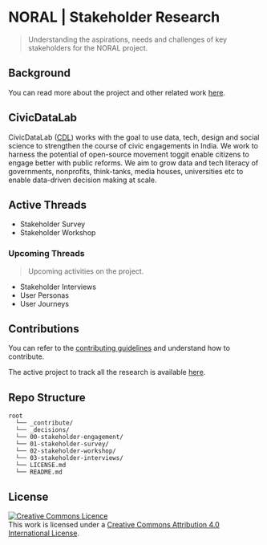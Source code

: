 # NORAL | Stakeholder Research

> Understanding the aspirations, needs and challenges of key stakeholders for the NORAL project.

## Background

You can read more about the project and other related work [here](https://github.com/The-Data-for-Children-Collaborative/noral-project).

## CivicDataLab

CivicDataLab ([CDL](https://civicdatalab.in/)) works with the goal to use data, tech, design and social science to strengthen the course of civic engagements in India. We work to harness the potential of open-source movement toggit enable citizens to engage better with public reforms. We aim to grow data and tech literacy of governments, nonprofits, think-tanks, media houses, universities etc to enable data-driven decision making at scale.

## Active Threads

- Stakeholder Survey
- Stakeholder Workshop

### Upcoming Threads
> Upcoming activities on the project.

- Stakeholder Interviews
- User Personas
- User Journeys

## Contributions

You can refer to the [contributing guidelines](_contribute/CONTRIBUTING.md) and understand how to contribute.

The active project to track all the research is available [here](https://github.com/orgs/The-Data-for-Children-Collaborative/projects/1).

## Repo Structure

```
root
  └── _contribute/
  └── _decisions/
  └── 00-stakeholder-engagement/
  └── 01-stakeholder-survey/
  └── 02-stakeholder-workshop/
  └── 03-stakeholder-interviews/
  └── LICENSE.md
  └── README.md
```

## License

<a rel="license" href="http://creativecommons.org/licenses/by/4.0/"><img alt="Creative Commons Licence" style="border-width:0" src="https://i.creativecommons.org/l/by/4.0/88x31.png" /></a><br />This work is licensed under a <a rel="license" href="http://creativecommons.org/licenses/by/4.0/">Creative Commons Attribution 4.0 International License</a>.
